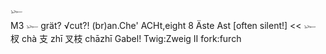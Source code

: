 𓆱  
M3 𓆱 grät? √cut?! (br)an.Che' ACHt,eight 8 Äste Ast [often silent!] << 𓆱 杈 chà 支 zhī 叉枝 chāzhī Gabel! Twig:Zweig II fork:furch <??>  